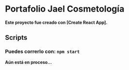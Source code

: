 # Portafolio Jael Cosmetología

**Este proyecto fue creado con [Create React App].**

## Scripts

### Puedes correrlo con: `npm start`

**Aún está en proceso...**
